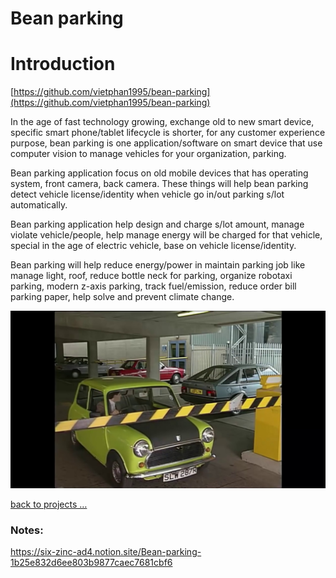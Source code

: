 # Bean parking

# Introduction

[https://github.com/vietphan1995/bean-parking](https://github.com/vietphan1995/bean-parking)

In the age of fast technology growing, exchange old to new smart device, specific smart phone/tablet lifecycle is shorter, for any customer experience purpose, bean parking is one application/software on smart device that use computer vision to manage vehicles for your organization, parking.

Bean parking application focus on old mobile devices that has operating system, front camera, back camera. These things will help bean parking detect vehicle license/identity when vehicle go in/out parking s/lot automatically.

Bean parking application help design and charge s/lot amount, manage violate vehicle/people, help manage energy will be charged for that vehicle, special in the age of electric vehicle, base on vehicle license/identity.

Bean parking will help reduce energy/power in maintain parking job like manage light, roof, reduce bottle neck for parking, organize robotaxi parking, modern z-axis parking, track fuel/emission, reduce order bill parking paper, help solve and prevent climate change.

![image.png](image.png)

[back to projects …](https://github.com/vietphan1995/projects)

### Notes:
https://six-zinc-ad4.notion.site/Bean-parking-1b25e832d6ee803b9877caec7681cbf6